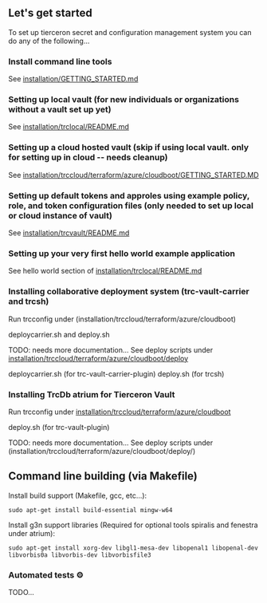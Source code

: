﻿
## Let's get started
To set up tierceron secret and configuration management system you can do any of the following...

### Install command line tools
See [installation/GETTING_STARTED.md](installation/GETTING_STARTED.md)

### Setting up local vault (for new individuals or organizations without a vault set up yet)
See [installation/trclocal/README.md](installation/trclocal/README.md)

### Setting up a cloud hosted vault (skip if using local vault.  only for setting up in cloud -- needs cleanup)
See [installation/trccloud/terraform/azure/cloudboot/GETTING_STARTED.MD](installation/trccloud/terraform/azure/cloudboot/GETTING_STARTED.MD)

### Setting up default tokens and approles using example policy, role, and token configuration files (only needed to set up local or cloud instance of vault)
See [installation/trcvault/README.md](installation/trcvault/README.md)

### Setting up your very first hello world example application
See hello world section of [installation/trclocal/README.md](installation/trclocal/README.md)

### Installing collaborative deployment system (trc-vault-carrier and trcsh)
Run trcconfig under (installation/trccloud/terraform/azure/cloudboot)

deploycarrier.sh and deploy.sh

TODO: needs more documentation...
See deploy scripts under [installation/trccloud/terraform/azure/cloudboot/deploy](installation/trccloud/terraform/azure/cloudboot/deploy/)

deploycarrier.sh (for trc-vault-carrier-plugin)
deploy.sh (for trcsh)

### Installing TrcDb atrium for Tierceron Vault
Run trcconfig under [installation/trccloud/terraform/azure/cloudboot](installation/trccloud/terraform/azure/cloudboot)

deploy.sh (for trc-vault-plugin)

TODO: needs more documentation...
See deploy scripts under (installation/trccloud/terraform/azure/cloudboot/deploy/)

## Command line building (via Makefile)
Install build support (Makefile, gcc, etc...):  
```
sudo apt-get install build-essential mingw-w64 
```

Install g3n support libraries (Required for optional tools spiralis and fenestra under atrium):  
```
sudo apt-get install xorg-dev libgl1-mesa-dev libopenal1 libopenal-dev libvorbis0a libvorbis-dev libvorbisfile3  
```


### Automated tests ⚙
TODO...


